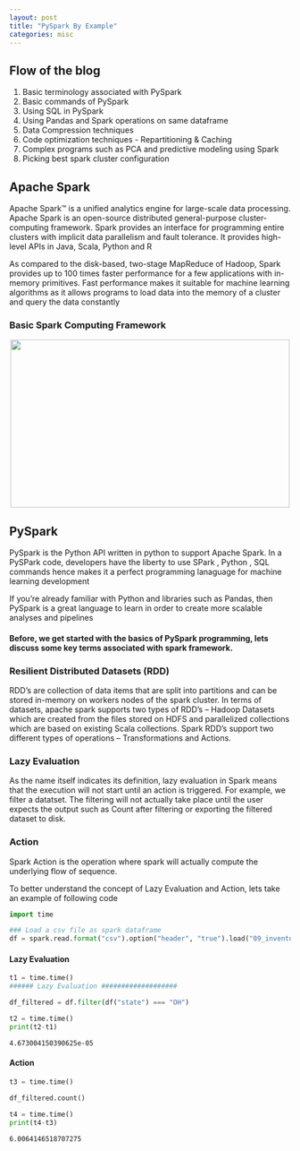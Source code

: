 ```yaml
---
layout: post
title: "PySpark By Example"
categories: misc
---
```


## Flow of the blog
1. Basic terminology associated with PySpark
2. Basic commands of PySpark
3. Using SQL in PySpark
4. Using Pandas and Spark operations on same dataframe
5. Data Compression techniques
6. Code optimization techniques - Repartitioning & Caching
7. Complex programs such as PCA and predictive modeling using Spark
8. Picking best spark cluster configuration

## Apache Spark
Apache Spark™ is a unified analytics engine for large-scale data processing. Apache Spark is an open-source distributed general-purpose cluster-computing framework. Spark provides an interface for programming entire clusters with implicit data parallelism and fault tolerance. It provides high-level APIs in Java, Scala, Python and R

As compared to the disk-based, two-stage MapReduce of Hadoop, Spark provides up to 100 times faster performance for a few applications with in-memory primitives. Fast performance makes it suitable for machine learning algorithms as it allows programs to load data into the memory of a cluster and query the data constantly

### Basic Spark Computing Framework

<p align="center">
  <img width="500" height="300" src="https://raw.githubusercontent.com/Satwant201/Satwant201.github.io/master/Images/spark_framework.jpg">
</p>

## PySpark
PySpark is the Python API written in python to support Apache Spark. In a PySPark code, developers have the liberty to use SPark , Python , SQL commands hence makes it a perfect programming lanaguage for machine learning development

If you’re already familiar with Python and libraries such as Pandas, then PySpark is a great language to learn in order to create more scalable analyses and pipelines

#### Before, we get started with the basics of PySpark programming, lets discuss some key terms associated with spark framework.

### Resilient Distributed Datasets (RDD)
RDD’s are collection of data items that are split into partitions and can be stored in-memory on workers nodes of the spark cluster. In terms of datasets, apache spark supports two types of RDD’s – Hadoop Datasets which are created from the files stored on HDFS and parallelized collections which are based on existing Scala collections. Spark RDD’s support two different types of operations – Transformations and Actions.

### Lazy Evaluation
As the name itself indicates its definition, lazy evaluation in Spark means that the execution will not start until an action is triggered. For example, we filter a datatset. The filtering will not actually take place until the user expects the output such as Count after filtering or exporting the filtered dataset to disk.

### Action
Spark Action is the operation where spark will actually compute the underlying flow of sequence.

To better understand the concept of Lazy Evaluation and Action, lets take an example of following code



```python
import time

```


```python
### Load a csv file as spark dataframe
df = spark.read.format("csv").option("header", "true").load("09_inventory.csv") 

```

#### Lazy Evaluation


```python
t1 = time.time()
###### Lazy Evaluation ###################

df_filtered = df.filter(df("state") === "OH")

t2 = time.time()
print(t2-t1)

```

    4.673004150390625e-05


#### Action 


```python
t3 = time.time()

df_filtered.count()

t4 = time.time()
print(t4-t3)

```

    6.0064146518707275





